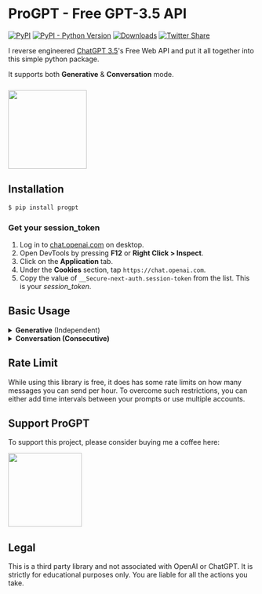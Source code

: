 # ProGPT - Free GPT-3.5 API

[![PyPI](https://img.shields.io/pypi/v/progpt)](https://pypi.org/project/progpt)
[![PyPI - Python Version](https://img.shields.io/pypi/pyversions/progpt)]()
[![Downloads](https://static.pepy.tech/badge/progpt)](https://pepy.tech/project/progpt)
[![Twitter Share](https://img.shields.io/twitter/url?style=social&url=https%3A%2F%2Fgithub.com%2Fdiezo%2Fprogpt)](https://twitter.com/intent/tweet?text=Wow:&url=https%3A%2F%2Fgithub.com%2Fdiezo%2Fprogpt)

I reverse engineered [ChatGPT 3.5](https://chat.openai.com)'s Free Web API and put it all together into this simple python package.

It supports both **Generative** & **Conversation** mode.

[<img style="margin-top: 10px" src="https://www.buymeacoffee.com/assets/img/guidelines/download-assets-sm-1.svg" width="160"/>](https://buymeacoffee.com/diezo)

## Installation
```python
$ pip install progpt
```

### Get your session_token
1. Log in to [chat.openai.com](https://chat.openai.com) on desktop.
2. Open DevTools by pressing **F12** or **Right Click > Inspect**.
3. Click on the **Application** tab.
4. Under the **Cookies** section, tap ```https://chat.openai.com```.
5. Copy the value of ```__Secure-next-auth.session-token``` from the list. This is your *session_token*.

## Basic Usage

<details>

<summary><b>Generative</b> (Independent)</summary>

Used for individual prompts.

```python
from ProGPT import Generative

generative = Generative(session_token)  # See above on how to get session_token

print(generative.prompt("hello"))
```

</details>

<details>

<summary><b>Conversation (Consecutive)</b></summary>

Just like chat. AI will remember your past messages in the conversation as well.

```python
from ProGPT import Conversation

conversation = Conversation(session_token)  # See above on how to get session_token

print(conversation.send("hello"))
print(conversation.send("how's your day going?"))
print(conversation.send("i want to ask something..."))
```

</details>

## Rate Limit
While using this library is free, it does has some rate limits on how many messages you can send per hour. To overcome such restrictions, you can either add time intervals between your prompts or use multiple accounts.

## Support ProGPT
To support this project, please consider buying me a coffee here:

[<img src="https://www.buymeacoffee.com/assets/img/guidelines/download-assets-sm-1.svg" width="150"/>](https://buymeacoffee.com/diezo)

## Legal
This is a third party library and not associated with OpenAI or ChatGPT. It is strictly for educational purposes only. You are liable for all the actions you take.
